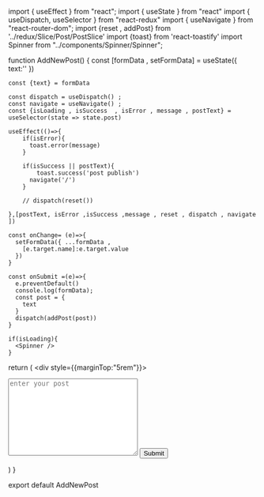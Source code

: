 import { useEffect } from "react";
import { useState } from "react"
import { useDispatch, useSelector } from "react-redux"
import { useNavigate } from "react-router-dom";
import {reset , addPost} from '../redux/Slice/Post/PostSlice'
import {toast} from 'react-toastify'
import Spinner from "../components/Spinner/Spinner";


function AddNewPost() {
    const [formData , setFormData] = useState({
        text:''
    })

    const {text} = formData

    const dispatch = useDispatch() ;
    const navigate = useNavigate() ;
    const {isLoading , isSuccess  , isError , message , postText} = useSelector(state => state.post)

    useEffect(()=>{
        if(isError){
          toast.error(message)
        }  

        if(isSuccess || postText){
            toast.success('post publish')
          navigate('/')
        }

        // dispatch(reset())
        
    },[postText, isError ,isSuccess ,message , reset , dispatch , navigate ])

    const onChange= (e)=>{
      setFormData({ ...formData ,
        [e.target.name]:e.target.value
      })
    }

    const onSubmit =(e)=>{
      e.preventDefault()
      console.log(formData);
      const post = {
        text
      }
      dispatch(addPost(post))
    }

    if(isLoading){
      <Spinner />
    }

  return (
    <div style={{marginTop:"5rem"}}>
        <form onSubmit={onSubmit} action="">
            <div className="form-group">
            <textarea onChange={onChange} value={text} name="text" id="" cols="30" rows="10" placeholder="enter your post"></textarea>
            <input type="submit"  />
            </div>
        </form>
    </div>
  )
}

export default AddNewPost